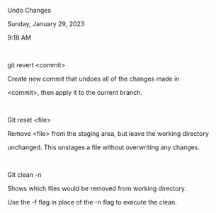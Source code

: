 Undo Changes

Sunday, January 29, 2023

9:18 AM

 

git revert \<commit\>

Create new commit that undoes all of the changes made in

\<commit\>, then apply it to the current branch.

 

Git reset \<file\>

Remove \<file\> from the staging area, but leave the working directory

unchanged. This unstages a file without overwriting any changes.

 

Git clean -n

Shows which files would be removed from working directory.

Use the -f flag in place of the -n flag to execute the clean.

 

 
